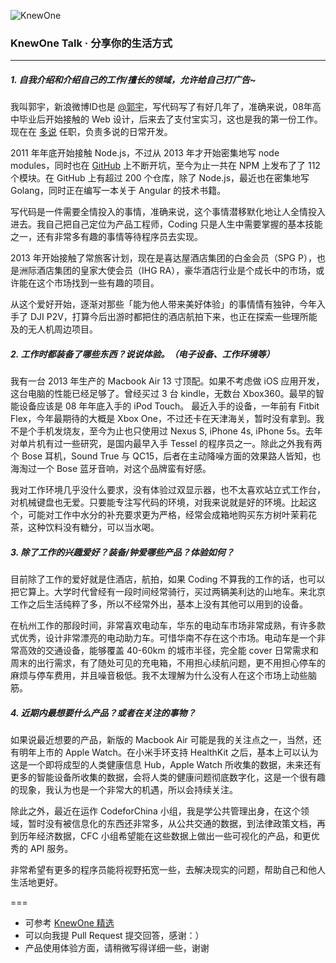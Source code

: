 ![KnewOne](http://knewone.com/about/images/logo.png)

### KnewOne Talk · 分享你的生活方式

---

##### 1. 自我介绍和介绍自己的工作/擅长的领域，允许给自己打广告~

我叫郭宇，新浪微博ID也是 [@郭宇](http://weibo.com/turingou)，写代码写了有好几年了，准确来说，08年高中毕业后开始接触的 Web 设计，后来去了支付宝实习，这也是我的第一份工作。现在在 [多说](http://duoshuo.com) 任职，负责多说的日常开发。

2011 年年底开始接触 Node.js，不过从 2013 年才开始密集地写 node modules，同时也在 [GitHub](http://github.com/turingou) 上不断开坑，至今为止一共在 NPM 上发布了了 112 个模块。在 GitHub 上有超过 200 个仓库，除了 Node.js，最近也在密集地写 Golang，同时正在编写一本关于 Angular 的技术书籍。

写代码是一件需要全情投入的事情，准确来说，这个事情潜移默化地让人全情投入进去。我自己把自己定位为产品工程师，Coding 只是人生中需要掌握的基本技能之一，还有非常多有趣的事情等待程序员去实现。

2013 年开始接触了常旅客计划，现在是喜达屋酒店集团的白金会员（SPG P），也是洲际酒店集团的皇家大使会员（IHG RA），豪华酒店行业是个成长中的市场，或许能在这个市场找到一些有趣的项目。

从这个爱好开始，逐渐对那些「能为他人带来美好体验」的事情情有独钟，今年入手了 DJI P2V，打算今后出游时都把住的酒店航拍下来，也正在探索一些理所能及的无人机周边项目。

##### 2. 工作时都装备了哪些东西？说说体验。（电子设备、工作环境等）

我有一台 2013 年生产的 Macbook Air 13 寸顶配。如果不考虑做 iOS 应用开发，这台电脑的性能已经足够了。曾经买过 3 台 kindle，无数台 Xbox360。最早的智能设备应该是 08 年年底入手的 iPod Touch。
最近入手的设备，一年前有 Fitbit Flex，今年最期待的大概是 Xbox One，不过还卡在天津海关，暂时没有拿到。我不是个手机发烧友，至今为止也只使用过 Nexus S, iPhone 4s, iPhone 5s。去年对单片机有过一些研究，是国内最早入手 Tessel 的程序员之一。除此之外我有两个 Bose 耳机，Sound True 与 QC15，后者在主动降噪方面的效果路人皆知，也海淘过一个 Bose 蓝牙音响，对这个品牌蛮有好感。

我对工作环境几乎没什么要求，没有体验过双显示器，也不太喜欢站立式工作台，对机械键盘也无爱。只要能专注写代码的环境，对我来说就是好的环境。比起这个，可能对工作中水分的补充要求更为严格，经常会成箱地购买东方树叶茉莉花茶，这种饮料没有糖分，可以当水喝。

##### 3. 除了工作的兴趣爱好？装备/钟爱哪些产品？体验如何？

目前除了工作的爱好就是住酒店，航拍，如果 Coding 不算我的工作的话，也可以把它算上。大学时代曾经有一段时间经常骑行，买过两辆美利达的山地车。来北京工作之后生活纯粹了多，所以不经常外出，基本上没有其他可以用到的设备。

在杭州工作的那段时间，非常喜欢电动车，华东的电动车市场非常成熟，有许多款式优秀，设计非常漂亮的电动助力车。可惜华南不存在这个市场。电动车是一个非常高效的交通设备，能够覆盖 40-60km 的城市半径，完全能 cover 日常需求和周末的出行需求，有了随处可见的充电箱，不用担心续航问题，更不用担心停车的麻烦与停车费用，并且噪音极低。我不太理解为什么没有人在这个市场上动些脑筋。

##### 4. 近期内最想要什么产品？或者在关注的事物？

如果说最近想要的产品，新版的 Macbook Air 可能是我的关注点之一，当然，还有明年上市的 Apple Watch。在小米手环支持 HealthKit 之后，基本上可以认为这是一个即将成型的人类健康信息 Hub，Apple Watch 所收集的数据，未来还有更多的智能设备所收集的数据，会将人类的健康问题彻底数字化，这是一个很有趣的现象，我认为也是一个非常大的机遇，所以会持续关注。

除此之外，最近在运作 CodeforChina 小组，我是学公共管理出身，在这个领域，暂时没有被信息化的东西还非常多，从公共交通的数据，到法律政策文档，再到历年经济数据，CFC 小组希望能在这些数据上做出一些可视化的产品，和更优秀的 API 服务。

非常希望有更多的程序员能将视野拓宽一些，去解决现实的问题，帮助自己和他人生活地更好。

===

- 可参考 [KnewOne 精选](http://knewone.com/explore/talks)
- 可以向我提 Pull Request 提交回答，感谢：）
- 产品使用体验方面，请稍微写得详细一些，谢谢
